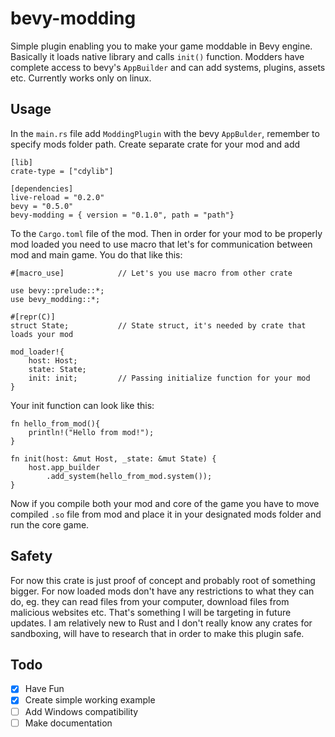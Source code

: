 # bevy-modding
Simple plugin enabling you to make your game moddable in Bevy engine. Basically it loads native library and calls `init()` function. Modders have complete access to bevy's `AppBuilder` and can add systems, plugins, assets etc. Currently works only on linux.

## Usage
In the `main.rs` file add `ModdingPlugin` with the bevy `AppBulder`, remember to specify mods folder path.
Create separate crate for your mod and add
```
[lib]
crate-type = ["cdylib"]

[dependencies]
live-reload = "0.2.0"
bevy = "0.5.0"
bevy-modding = { version = "0.1.0", path = "path"}
```
To the `Cargo.toml` file of the mod. Then in order for your mod to be properly mod loaded you need to use macro that let's for communication between mod and main game. You do that like this:
```
#[macro_use]            // Let's you use macro from other crate

use bevy::prelude::*;
use bevy_modding::*;

#[repr(C)]
struct State;           // State struct, it's needed by crate that loads your mod

mod_loader!{
    host: Host;         
    state: State;
    init: init;         // Passing initialize function for your mod
}
```
Your init function can look like this:
```
fn hello_from_mod(){
    println!("Hello from mod!");
}

fn init(host: &mut Host, _state: &mut State) {
    host.app_builder
        .add_system(hello_from_mod.system());
}
```
Now if you compile both your mod and core of the game you have to move compiled `.so` file from mod and place it in your designated mods folder and run the core game. 

## Safety
For now this crate is just proof of concept and probably root of something bigger. For now loaded mods don't have any restrictions to what they can do, eg. they can read files from your computer, download files from malicious websites etc. That's something I will be targeting in future updates. I am relatively new to Rust and I don't really know any crates for sandboxing, will have to research that in order to make this plugin safe.

## Todo
- [X] Have Fun
- [x] Create simple working example
- [ ] Add Windows compatibility
- [ ] Make documentation
